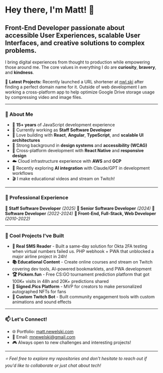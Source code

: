 # Hey there, I'm Matt! 👋

## Front-End Developer passionate about accessible User Experiences, scalable User Interfaces, and creative solutions to complex problems.

I bring digital experiences from thought to production while empowering those around me. The core values in everything I do are **curiosity**, **bravery**, and **kindness**.

🚀 **Latest Projects:** Recently launched a URL shortener at [nwl.ski](https://nwl.ski) after finding a perfect domain name for it. Outside of web development I am working a cross-platform app to help optimize Google Drive storage usage by compressing video and image files.

---

### 🚀 About Me
- 🎯 **15+ years** of JavaScript development experience
- 💼 Currently working as **Staff Software Developer** 
- 🌟 Love building with **React**, **Angular**, **TypeScript**, and **scalable UI architectures**
- 🎨 Strong background in **design systems** and **accessibility (WCAG)**
- 📱 Cross-platform development with **React Native** and **responsive design**
- ☁️ Cloud infrastructure experience with **AWS** and **GCP**
- 🤖 Recently exploring **AI integration** with Claude/GPT in development workflows
- 🎬 I make educational videos and stream on Twitch!
---

### 💼 Professional Experience

**🏢 Staff Software Developer** *(2025)*
**🏢 Senior Software Developer** *(2024)*
**🏢 Software Developer** *(2022-2024)*
**🏢 Front-End, Full-Stack, Web Developer** *(2010-2022)*

---

### 🎯 Cool Projects I've Built
- **🔐 Real SMS Reader** - Built a same-day solution for Okta 2FA testing when virtual numbers failed us. PHP webhook + PWA that unblocked a major airline project in 24h!
- **📚 Educational Content** - Create online courses and stream on Twitch covering dev tools, AI-powered bookmarklets, and PWA development
- **🏆 Pickem.fun** - Free CS:GO tournament prediction platform that got 100K+ visits in 48h and 20K+ predictions shared
- **🎨 Signed.Pics Platform** - MVP for creators to make personalized autographed NFTs for fans
- **🤖 Custom Twitch Bot** - Built community engagement tools with custom animations and sound effects

---

### 📫 Let's Connect!
- 🌐 Portfolio: [matt.newelski.com](https://matt.newelski.com)
- 📧 Email: mnewelski@gmail.com
- 🎮 Always open to new challenges and interesting projects!

---

*⭐ Feel free to explore my repositories and don't hesitate to reach out if you'd like to collaborate or just chat about tech!*
